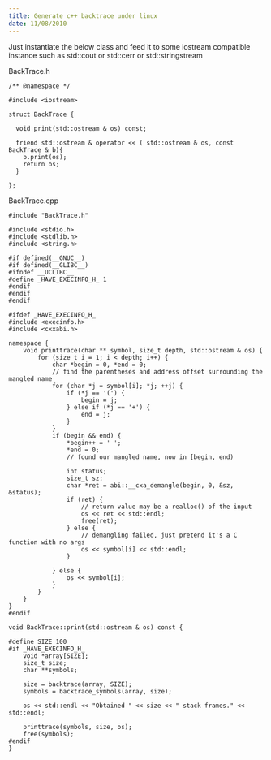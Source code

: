 ```yaml
--- 
title: Generate c++ backtrace under linux
date: 11/08/2010
--- 
```



Just instantiate the below class and feed it to some iostream
compatible instance such as std::cout or std::cerr or std::stringstream


BackTrace.h

    /** @namespace */

    #include <iostream>

    struct BackTrace {

      void print(std::ostream & os) const;

      friend std::ostream & operator << ( std::ostream & os, const BackTrace & b){
        b.print(os);
        return os;
      }

    };



BackTrace.cpp

    #include "BackTrace.h"

    #include <stdio.h>
    #include <stdlib.h>
    #include <string.h>

    #if defined(__GNUC__)
    #if defined(__GLIBC__)
    #ifndef __UCLIBC__
    #define _HAVE_EXECINFO_H_ 1
    #endif
    #endif
    #endif

    #ifdef _HAVE_EXECINFO_H_
    #include <execinfo.h>
    #include <cxxabi.h>

    namespace {
        void printtrace(char ** symbol, size_t depth, std::ostream & os) {
            for (size_t i = 1; i < depth; i++) {
                char *begin = 0, *end = 0;
                // find the parentheses and address offset surrounding the mangled name
                for (char *j = symbol[i]; *j; ++j) {
                    if (*j == '(') {
                        begin = j;
                    } else if (*j == '+') {
                        end = j;
                    }
                }
                if (begin && end) {
                    *begin++ = ' ';
                    *end = 0;
                    // found our mangled name, now in [begin, end)

                    int status;
                    size_t sz;
                    char *ret = abi::__cxa_demangle(begin, 0, &sz, &status);
                    if (ret) {
                        // return value may be a realloc() of the input
                        os << ret << std::endl;
                        free(ret);
                    } else {
                        // demangling failed, just pretend it's a C function with no args
                        os << symbol[i] << std::endl;
                    }

                } else {
                    os << symbol[i];
                }
            }
        }
    }
    #endif

    void BackTrace::print(std::ostream & os) const {

    #define SIZE 100
    #if _HAVE_EXECINFO_H_
        void *array[SIZE];
        size_t size;
        char **symbols;

        size = backtrace(array, SIZE);
        symbols = backtrace_symbols(array, size);

        os << std::endl << "Obtained " << size << " stack frames." << std::endl;

        printtrace(symbols, size, os);
        free(symbols);
    #endif
    }



